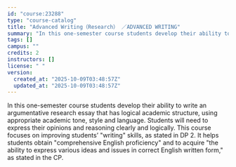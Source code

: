 ```yaml
---
id: "course:23288"
type: "course-catalog"
title: "Advanced Writing（Research） ／ADVANCED WRITING"
summary: "In this one-semester course students develop their ability to write an argumentative research essay that has logical aca…"
tags: []
campus: ""
credits: 2
instructors: []
license: " "
version:
  created_at: "2025-10-09T03:48:57Z"
  updated_at: "2025-10-09T03:48:57Z"
---
```


In this one-semester course students develop their ability to write an argumentative research essay that has logical academic structure, using appropriate academic tone, style and language. Students will need to express their opinions and reasoning clearly and logically. This course focuses on improving students’ "writing" skills, as stated in DP 2. It helps students obtain "comprehensive English proficiency" and to acquire "the ability to express various ideas and issues in correct English written form," as stated in the CP.

